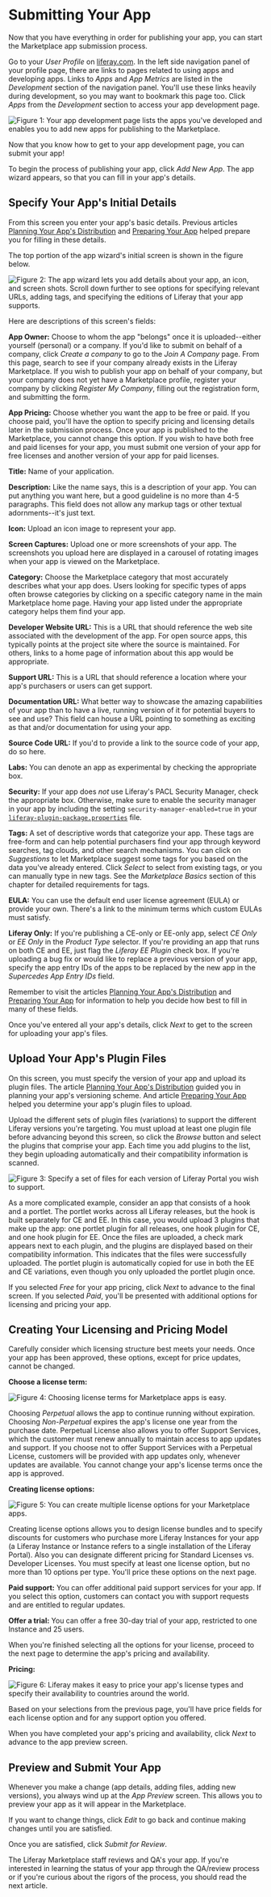 # Submitting Your App [](id=submitting-your-app)

Now that you have everything in order for publishing your app, you can start the
Marketplace app submission process. 

Go to your *User Profile* on [liferay.com](http://www.liferay.com). In the left
side navigation panel of your profile page, there are links to pages related to
using apps and developing apps. Links to *Apps* and *App Metrics* are listed in
the *Development* section of the navigation panel. You'll use these links
heavily during development, so you may want to bookmark this page too. Click
*Apps* from the *Development* section to access your app development page.

![Figure 1: Your app development page lists the apps you've developed and enables you to add new apps for publishing to the Marketplace.](../../images/marketplace-my-app-manager.png) 

Now that you know how to get to your app development page, you can submit your
app! 

To begin the process of publishing your app, click *Add New App*. The app wizard
appears, so that you can fill in your app's details.

## Specify Your App's Initial Details [](id=specify-your-apps-initial-details)

From this screen you enter your app's basic details. Previous articles [Planning Your App's Distribution](/distribute/publish/-/knowledge_base/publish/planning-your-apps-distribution)
and [Preparing Your App](/distribute/publish/-/knowledge_base/publish/preparing-your-app)
helped prepare you for filling in these details. 

The top portion of the app wizard's initial screen is shown in the figure below.

![Figure 2: The app wizard lets you add details about your app, an icon, and screen shots. Scroll down further to see options for specifying relevant URLs, adding tags, and specifying the editions of Liferay that your app supports.](../../images/marketplace-add-app-details.png) 

Here are descriptions of this screen's fields:

**App Owner:** Choose to whom the app "belongs" once it is uploaded--either
yourself (personal) or a company. If you'd like to submit on behalf of a
company, click *Create a company* to go to the *Join A Company* page. From this
page, search to see if your company already exists in the Liferay Marketplace.
If you wish to publish your app on behalf of your company, but your company does
not yet have a Marketplace profile, register your company by clicking *Register
My Company*, filling out the registration form, and submitting the form. 

**App Pricing:** Choose whether you want the app to be free or paid. If you
choose paid, you'll have the option to specify pricing and licensing details
later in the submission process. Once your app is published to the Marketplace,
you cannot change this option. If you wish to have both free and paid licenses
for your app, you must submit one version of your app for free licenses and
another version of your app for paid licenses. 

**Title:** Name of your application. 

**Description:** Like the name says, this is a description of your app. You can
put anything you want here, but a good guideline is no more than 4-5 paragraphs.
This field does not allow any markup tags or other textual adornments--it's just
text.

**Icon:** Upload an icon image to represent your app.

**Screen Captures:** Upload one or more screenshots of your app. The screenshots
you upload here are displayed in a carousel of rotating images when your app is
viewed on the Marketplace. 

**Category:** Choose the Marketplace category that most accurately describes
what your app does. Users looking for specific types of apps often browse
categories by clicking on a specific category name in the main Marketplace home
page. Having your app listed under the appropriate category helps them find
your app.

**Developer Website URL:** This is a URL that should reference the web site
associated with the development of the app. For open source apps, this typically
points at the project site where the source is maintained. For others, links to
a home page of information about this app would be appropriate.

**Support URL:** This is a URL that should reference a location where your app's
purchasers or users can get support.

**Documentation URL:** What better way to showcase the amazing capabilities of
your app than to have a live, running version of it for potential buyers to see
and use? This field can house a URL pointing to something as exciting as that
and/or documentation for using your app. 

**Source Code URL:** If you'd to provide a link to the source code of your app,
do so here.

**Labs:** You can denote an app as experimental by checking the appropriate box.

**Security:** If your app does *not* use Liferay's PACL Security Manager, check
the appropriate box. Otherwise, make sure to enable the security manager in your
app by including the setting `security-manager-enabled=true` in your
[`liferay-plugin-package.properties`](http://docs.liferay.com/portal/6.2/propertiesdoc/liferay-plugin-package_6_2_0.properties.html)
file. 

**Tags:** A set of descriptive words that categorize your app. These tags are
free-form and can help potential purchasers find your app through keyword
searches, tag clouds, and other search mechanisms. You can click on
*Suggestions* to let Marketplace suggest some tags for you based on the data
you've already entered. Click *Select* to select from existing tags, or you can
manually type in new tags. See the *Marketplace Basics* section of this chapter
for detailed requirements for tags.

**EULA:** You can use the default end user license agreement (EULA) or provide
your own. There's a link to the minimum terms which custom EULAs must satisfy.

**Liferay Only:** If you're publishing a CE-only or EE-only app, select 
*CE Only* or *EE Only* in the *Product Type* selector. If you're providing an
app that runs on both CE and EE, just flag the *Liferay EE Plugin* check box. If
you're uploading a bug fix or would like to replace a previous version of your
app, specify the app entry IDs of the apps to be replaced by the new app in the
*Supercedes App Entry IDs* field.

Remember to visit the articles [Planning Your App's Distribution](/distribute/publish/-/knowledge_base/publish/planning-your-apps-distribution)
and [Preparing Your App](/distribute/publish/-/knowledge_base/publish/preparing-your-app)
for information to help you decide how best to fill in many of these fields. 

Once you've entered all your app's details, click *Next* to get to the screen
for uploading your app's files. 

## Upload Your App's Plugin Files [](id=upload-your-apps-plugin-files)

On this screen, you must specify the version of your app and upload its plugin
files. The article [Planning Your App's Distribution](/distribute/publish/-/knowledge_base/publish/planning-your-apps-distribution)
guided you in planning your app's versioning scheme. And article [Preparing Your App](/distribute/publish/-/knowledge_base/publish/preparing-your-app)
helped you determine your app's plugin files to upload.  

Upload the different sets of plugin files (variations) to support the different
Liferay versions you're targeting. You must upload at least one plugin file
before advancing beyond this screen, so click the *Browse* button and select the
plugins that comprise your app. Each time you add plugins to the list, they
begin uploading automatically and their compatibility information is scanned. 

![Figure 3: Specify a set of files for each version of Liferay Portal you wish to support.](../../images/marketplace-app-version-and-upload-files.png)

As a more complicated example, consider an app that consists of a hook and a
portlet. The portlet works across all Liferay releases, but the hook is built
separately for CE and EE. In this case, you would upload 3 plugins that make up
the app: one portlet plugin for all releases, one hook plugin for CE, and one
hook plugin for EE. Once the files are uploaded, a check mark appears next to
each plugin, and the plugins are displayed based on their compatibility
information. This indicates that the files were successfully uploaded. The
portlet plugin is automatically copied for use in both the EE and CE variations,
even though you only uploaded the portlet plugin once. 

If you selected *Free* for your app pricing, click *Next* to advance to the
final screen. If you selected *Paid*, you'll be presented with additional
options for licensing and pricing your app. 

## Creating Your Licensing and Pricing Model [](id=creating-your-licensing-and-pricing-model)

Carefully consider which licensing structure best meets your needs. Once your
app has been approved, these options, except for price updates, cannot be
changed. 

**Choose a license term:**

![Figure 4: Choosing license terms for Marketplace apps is easy.](../../images/marketplace-configure-app-license.png)

Choosing *Perpetual* allows the app to continue running without expiration.
Choosing *Non-Perpetual* expires the app's license one year from the purchase
date. Perpetual License also allows you to offer Support Services, which the
customer must renew annually to maintain access to app updates and support. If
you choose not to offer Support Services with a Perpetual License, customers
will be provided with app updates only, whenever updates are available. You
cannot change your app's license terms once the app is approved. 

**Creating license options:**

![Figure 5: You can create multiple license options for your Marketplace apps.](../../images/marketplace-create-license-types.png)

Creating license options allows you to design license bundles and to specify
discounts for customers who purchase more Liferay Instances for your app (a
Liferay Instance or Instance refers to a single installation of the Liferay
Portal). Also you can designate different pricing for Standard Licenses vs.
Developer Licenses. You must specify at least one license option, but no more
than 10 options per type. You'll price these options on the next page. 

**Paid support:** You can offer additional paid support services for your app.
If you select this option, customers can contact you with support requests and
are entitled to regular updates. 

**Offer a trial:** You can offer a free 30-day trial of your app, restricted to
one Instance and 25 users. 

When you're finished selecting all the options for your license, proceed to the
next page to determine the app's pricing and availability.

**Pricing:**

![Figure 6: Liferay makes it easy to price your app's license types and specify their availability to countries around the world.](../../images/marketplace-app-pricing.png) 

Based on your selections from the previous page, you'll have price fields for
each license option and for any support option you offered. 

When you have completed your app's pricing and availability, click *Next* to
advance to the app preview screen. 

## Preview and Submit Your App [](id=preview-and-submit-your-app)

Whenever you make a change (app details, adding files, adding new versions), you
always wind up at the *App Preview* screen. This allows you to preview your app
as it will appear in the Marketplace.

If you want to change things, click *Edit* to go back and continue making
changes until you are satisfied.

Once you are satisfied, click *Submit for Review*. 

The Liferay Marketplace staff reviews and QA's your app. If you're interested in
learning the status of your app through the QA/review process or if you're
curious about the rigors of the process, you should read the next article. 
